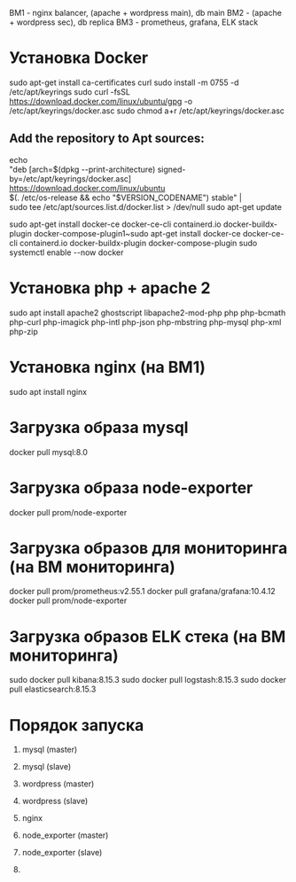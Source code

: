 ВМ1 - nginx balancer, (apache + wordpress main), db main
ВМ2 - (apache + wordpress sec), db replica
ВМ3 - prometheus, grafana, ELK stack

# Установка Docker
sudo apt-get install ca-certificates curl
sudo install -m 0755 -d /etc/apt/keyrings
sudo curl -fsSL https://download.docker.com/linux/ubuntu/gpg -o /etc/apt/keyrings/docker.asc
sudo chmod a+r /etc/apt/keyrings/docker.asc

## Add the repository to Apt sources:
echo \
  "deb [arch=$(dpkg --print-architecture) signed-by=/etc/apt/keyrings/docker.asc] https://download.docker.com/linux/ubuntu \
  $(. /etc/os-release && echo "$VERSION_CODENAME") stable" | \
  sudo tee /etc/apt/sources.list.d/docker.list > /dev/null
sudo apt-get update

sudo apt-get install docker-ce docker-ce-cli containerd.io docker-buildx-plugin docker-compose-plugin1~sudo apt-get install docker-ce docker-ce-cli containerd.io docker-buildx-plugin docker-compose-plugin
sudo systemctl enable --now docker

# Установка php + apache 2
sudo apt install apache2 ghostscript libapache2-mod-php php php-bcmath php-curl php-imagick php-intl php-json php-mbstring php-mysql php-xml php-zip

# Установка nginx (на ВМ1)
sudo apt install nginx

# Загрузка образа mysql
docker pull mysql:8.0

# Загрузка образа node-exporter
docker pull prom/node-exporter

# Загрузка образов для мониторинга (на ВМ мониторинга)
docker pull prom/prometheus:v2.55.1
docker pull grafana/grafana:10.4.12
docker pull prom/node-exporter

# Загрузка образов ELK стека (на ВМ мониторинга)
sudo docker pull kibana:8.15.3
sudo docker pull logstash:8.15.3
sudo docker pull elasticsearch:8.15.3

# Порядок запуска
1. mysql (master)
2. mysql (slave)
3. wordpress (master)
4. wordpress (slave)
5. nginx
6. node_exporter (master)
7. node_exporter (slave)

8. 
